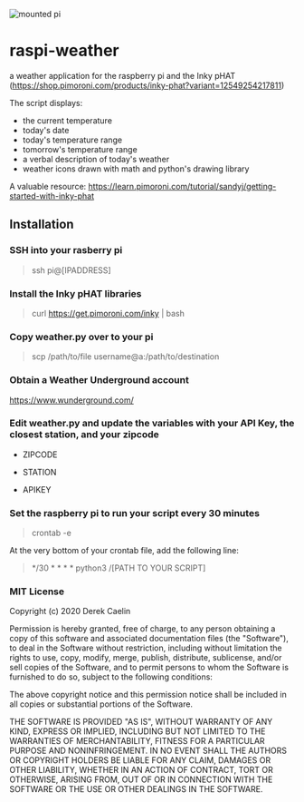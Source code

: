 
![mounted pi](https://cdn.mastodon.technology/media_attachments/files/106/046/825/640/444/026/original/65a693504c9764e6.jpg)

# raspi-weather
a weather application for the raspberry pi and the Inky pHAT (https://shop.pimoroni.com/products/inky-phat?variant=12549254217811)

The script displays:
- the current temperature
- today's date
- today's temperature range
- tomorrow's temperature range
- a verbal description of today's weather
- weather icons drawn with math and python's drawing library

A valuable resource: https://learn.pimoroni.com/tutorial/sandyj/getting-started-with-inky-phat

## Installation

### SSH into your rasberry pi
> ssh pi@[IPADDRESS]

### Install the Inky pHAT libraries
> curl https://get.pimoroni.com/inky | bash

### Copy weather.py over to your pi
> scp /path/to/file username@a:/path/to/destination

### Obtain a Weather Underground account
https://www.wunderground.com/

### Edit weather.py and update the variables with your API Key, the closest station, and your zipcode
- ZIPCODE

- STATION

- APIKEY

### Set the raspberry pi to run your script every 30 minutes
> crontab -e

At the very bottom of your crontab file, add the following line:

> */30 * * * * python3 /[PATH TO YOUR SCRIPT]

### MIT License

Copyright (c) 2020 Derek Caelin

Permission is hereby granted, free of charge, to any person obtaining a copy
of this software and associated documentation files (the "Software"), to deal
in the Software without restriction, including without limitation the rights
to use, copy, modify, merge, publish, distribute, sublicense, and/or sell
copies of the Software, and to permit persons to whom the Software is
furnished to do so, subject to the following conditions:

The above copyright notice and this permission notice shall be included in all
copies or substantial portions of the Software.

THE SOFTWARE IS PROVIDED "AS IS", WITHOUT WARRANTY OF ANY KIND, EXPRESS OR
IMPLIED, INCLUDING BUT NOT LIMITED TO THE WARRANTIES OF MERCHANTABILITY,
FITNESS FOR A PARTICULAR PURPOSE AND NONINFRINGEMENT. IN NO EVENT SHALL THE
AUTHORS OR COPYRIGHT HOLDERS BE LIABLE FOR ANY CLAIM, DAMAGES OR OTHER
LIABILITY, WHETHER IN AN ACTION OF CONTRACT, TORT OR OTHERWISE, ARISING FROM,
OUT OF OR IN CONNECTION WITH THE SOFTWARE OR THE USE OR OTHER DEALINGS IN THE
SOFTWARE.


